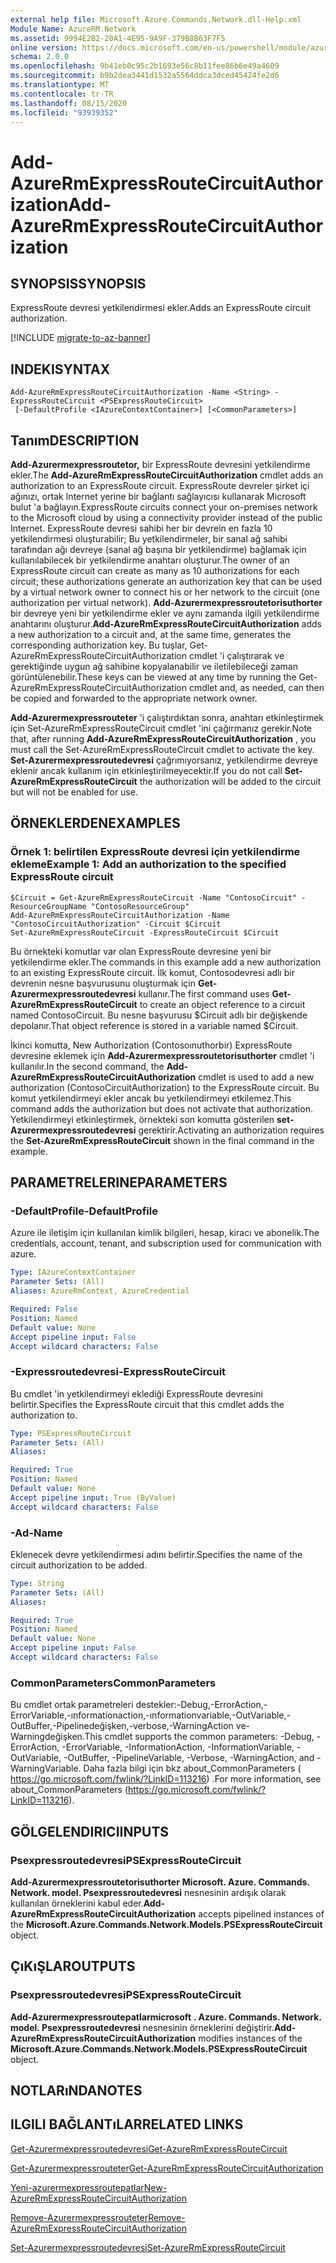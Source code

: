 ```yaml
---
external help file: Microsoft.Azure.Commands.Network.dll-Help.xml
Module Name: AzureRM.Network
ms.assetid: 9994E2B2-20A1-4E95-9A9F-379B8B63F7F5
online version: https://docs.microsoft.com/en-us/powershell/module/azurerm.network/add-azurermexpressroutecircuitauthorization
schema: 2.0.0
ms.openlocfilehash: 9b41eb0c95c2b1693e56c8b11fee86b6e49a4609
ms.sourcegitcommit: b9b2dea3441d1532a5564ddca3dced45424fe2d6
ms.translationtype: MT
ms.contentlocale: tr-TR
ms.lasthandoff: 08/15/2020
ms.locfileid: "93939352"
---
```

# <span data-ttu-id="eaf6c-101">Add-AzureRmExpressRouteCircuitAuthorization</span><span class="sxs-lookup"><span data-stu-id="eaf6c-101">Add-AzureRmExpressRouteCircuitAuthorization</span></span>

## <span data-ttu-id="eaf6c-102">SYNOPSIS</span><span class="sxs-lookup"><span data-stu-id="eaf6c-102">SYNOPSIS</span></span>
<span data-ttu-id="eaf6c-103">ExpressRoute devresi yetkilendirmesi ekler.</span><span class="sxs-lookup"><span data-stu-id="eaf6c-103">Adds an ExpressRoute circuit authorization.</span></span>

[!INCLUDE [migrate-to-az-banner](../../includes/migrate-to-az-banner.md)]

## <span data-ttu-id="eaf6c-104">INDEKI</span><span class="sxs-lookup"><span data-stu-id="eaf6c-104">SYNTAX</span></span>

```
Add-AzureRmExpressRouteCircuitAuthorization -Name <String> -ExpressRouteCircuit <PSExpressRouteCircuit>
 [-DefaultProfile <IAzureContextContainer>] [<CommonParameters>]
```

## <span data-ttu-id="eaf6c-105">Tanım</span><span class="sxs-lookup"><span data-stu-id="eaf6c-105">DESCRIPTION</span></span>
<span data-ttu-id="eaf6c-106">**Add-Azurermexpressroutetor,** bir ExpressRoute devresini yetkilendirme ekler.</span><span class="sxs-lookup"><span data-stu-id="eaf6c-106">The **Add-AzureRmExpressRouteCircuitAuthorization** cmdlet adds an authorization to an ExpressRoute circuit.</span></span> <span data-ttu-id="eaf6c-107">ExpressRoute devreler şirket içi ağınızı, ortak Internet yerine bir bağlantı sağlayıcısı kullanarak Microsoft bulut 'a bağlayın.</span><span class="sxs-lookup"><span data-stu-id="eaf6c-107">ExpressRoute circuits connect your on-premises network to the Microsoft cloud by using a connectivity provider instead of the public Internet.</span></span> <span data-ttu-id="eaf6c-108">ExpressRoute devresi sahibi her bir devrein en fazla 10 yetkilendirmesi oluşturabilir; Bu yetkilendirmeler, bir sanal ağ sahibi tarafından ağı devreye (sanal ağ başına bir yetkilendirme) bağlamak için kullanılabilecek bir yetkilendirme anahtarı oluşturur.</span><span class="sxs-lookup"><span data-stu-id="eaf6c-108">The owner of an ExpressRoute circuit can create as many as 10 authorizations for each circuit; these authorizations generate an authorization key that can be used by a virtual network owner to connect his or her network to the circuit (one authorization per virtual network).</span></span> <span data-ttu-id="eaf6c-109">**Add-Azurermexpressroutetorisuthorter** bir devreye yeni bir yetkilendirme ekler ve aynı zamanda ilgili yetkilendirme anahtarını oluşturur.</span><span class="sxs-lookup"><span data-stu-id="eaf6c-109">**Add-AzureRmExpressRouteCircuitAuthorization** adds a new authorization to a circuit and, at the same time, generates the corresponding authorization key.</span></span> <span data-ttu-id="eaf6c-110">Bu tuşlar, Get-AzureRmExpressRouteCircuitAuthorization cmdlet 'i çalıştırarak ve gerektiğinde uygun ağ sahibine kopyalanabilir ve iletilebileceği zaman görüntülenebilir.</span><span class="sxs-lookup"><span data-stu-id="eaf6c-110">These keys can be viewed at any time by running the Get-AzureRmExpressRouteCircuitAuthorization cmdlet and, as needed, can then be copied and forwarded to the appropriate network owner.</span></span>

<span data-ttu-id="eaf6c-111">**Add-Azurermexpressrouteter** 'i çalıştırdıktan sonra, anahtarı etkinleştirmek için Set-AzureRmExpressRouteCircuit cmdlet 'ini çağırmanız gerekir.</span><span class="sxs-lookup"><span data-stu-id="eaf6c-111">Note that, after running **Add-AzureRmExpressRouteCircuitAuthorization** , you must call the Set-AzureRmExpressRouteCircuit cmdlet to activate the key.</span></span> <span data-ttu-id="eaf6c-112">**Set-Azurermexpressroutedevresi** çağrımıyorsanız, yetkilendirme devreye eklenir ancak kullanım için etkinleştirilmeyecektir.</span><span class="sxs-lookup"><span data-stu-id="eaf6c-112">If you do not call **Set-AzureRmExpressRouteCircuit** the authorization will be added to the circuit but will not be enabled for use.</span></span>

## <span data-ttu-id="eaf6c-113">ÖRNEKLERDEN</span><span class="sxs-lookup"><span data-stu-id="eaf6c-113">EXAMPLES</span></span>

### <span data-ttu-id="eaf6c-114">Örnek 1: belirtilen ExpressRoute devresi için yetkilendirme ekleme</span><span class="sxs-lookup"><span data-stu-id="eaf6c-114">Example 1: Add an authorization to the specified ExpressRoute circuit</span></span>
```
$Circuit = Get-AzureRmExpressRouteCircuit -Name "ContosoCircuit" -ResourceGroupName "ContosoResourceGroup"
Add-AzureRmExpressRouteCircuitAuthorization -Name "ContosoCircuitAuthorization" -Circuit $Circuit
Set-AzureRmExpressRouteCircuit -ExpressRouteCircuit $Circuit
```

<span data-ttu-id="eaf6c-115">Bu örnekteki komutlar var olan ExpressRoute devresine yeni bir yetkilendirme ekler.</span><span class="sxs-lookup"><span data-stu-id="eaf6c-115">The commands in this example add a new authorization to an existing ExpressRoute circuit.</span></span> <span data-ttu-id="eaf6c-116">İlk komut, Contosodevresi adlı bir devrenin nesne başvurusunu oluşturmak için **Get-Azurermexpressroutedevresi** kullanır.</span><span class="sxs-lookup"><span data-stu-id="eaf6c-116">The first command uses **Get-AzureRmExpressRouteCircuit** to create an object reference to a circuit named ContosoCircuit.</span></span> <span data-ttu-id="eaf6c-117">Bu nesne başvurusu $Circuit adlı bir değişkende depolanır.</span><span class="sxs-lookup"><span data-stu-id="eaf6c-117">That object reference is stored in a variable named $Circuit.</span></span>

<span data-ttu-id="eaf6c-118">İkinci komutta, New Authorization (Contosoınuthorbir) ExpressRoute devresine eklemek için **Add-Azurermexpressroutetorisuthorter** cmdlet 'i kullanılır.</span><span class="sxs-lookup"><span data-stu-id="eaf6c-118">In the second command, the **Add-AzureRmExpressRouteCircuitAuthorization** cmdlet is used to add a new authorization (ContosoCircuitAuthorization) to the ExpressRoute circuit.</span></span> <span data-ttu-id="eaf6c-119">Bu komut yetkilendirmeyi ekler ancak bu yetkilendirmeyi etkilemez.</span><span class="sxs-lookup"><span data-stu-id="eaf6c-119">This command adds the authorization but does not activate that authorization.</span></span> <span data-ttu-id="eaf6c-120">Yetkilendirmeyi etkinleştirmek, örnekteki son komutta gösterilen **set-Azurermexpressroutedevresi** gerektirir.</span><span class="sxs-lookup"><span data-stu-id="eaf6c-120">Activating an authorization requires the **Set-AzureRmExpressRouteCircuit** shown in the final command in the example.</span></span>

## <span data-ttu-id="eaf6c-121">PARAMETRELERINE</span><span class="sxs-lookup"><span data-stu-id="eaf6c-121">PARAMETERS</span></span>

### <span data-ttu-id="eaf6c-122">-DefaultProfile</span><span class="sxs-lookup"><span data-stu-id="eaf6c-122">-DefaultProfile</span></span>
<span data-ttu-id="eaf6c-123">Azure ile iletişim için kullanılan kimlik bilgileri, hesap, kiracı ve abonelik.</span><span class="sxs-lookup"><span data-stu-id="eaf6c-123">The credentials, account, tenant, and subscription used for communication with azure.</span></span>

```yaml
Type: IAzureContextContainer
Parameter Sets: (All)
Aliases: AzureRmContext, AzureCredential

Required: False
Position: Named
Default value: None
Accept pipeline input: False
Accept wildcard characters: False
```

### <span data-ttu-id="eaf6c-124">-Expressroutedevresi</span><span class="sxs-lookup"><span data-stu-id="eaf6c-124">-ExpressRouteCircuit</span></span>
<span data-ttu-id="eaf6c-125">Bu cmdlet 'in yetkilendirmeyi eklediği ExpressRoute devresini belirtir.</span><span class="sxs-lookup"><span data-stu-id="eaf6c-125">Specifies the ExpressRoute circuit that this cmdlet adds the authorization to.</span></span>

```yaml
Type: PSExpressRouteCircuit
Parameter Sets: (All)
Aliases: 

Required: True
Position: Named
Default value: None
Accept pipeline input: True (ByValue)
Accept wildcard characters: False
```

### <span data-ttu-id="eaf6c-126">-Ad</span><span class="sxs-lookup"><span data-stu-id="eaf6c-126">-Name</span></span>
<span data-ttu-id="eaf6c-127">Eklenecek devre yetkilendirmesi adını belirtir.</span><span class="sxs-lookup"><span data-stu-id="eaf6c-127">Specifies the name of the circuit authorization to be added.</span></span>

```yaml
Type: String
Parameter Sets: (All)
Aliases: 

Required: True
Position: Named
Default value: None
Accept pipeline input: False
Accept wildcard characters: False
```

### <span data-ttu-id="eaf6c-128">CommonParameters</span><span class="sxs-lookup"><span data-stu-id="eaf6c-128">CommonParameters</span></span>
<span data-ttu-id="eaf6c-129">Bu cmdlet ortak parametreleri destekler:-Debug,-ErrorAction,-ErrorVariable,-ınformationaction,-ınformationvariable,-OutVariable,-OutBuffer,-Pipelinedeğişken,-verbose,-WarningAction ve-Warningdeğişken.</span><span class="sxs-lookup"><span data-stu-id="eaf6c-129">This cmdlet supports the common parameters: -Debug, -ErrorAction, -ErrorVariable, -InformationAction, -InformationVariable, -OutVariable, -OutBuffer, -PipelineVariable, -Verbose, -WarningAction, and -WarningVariable.</span></span> <span data-ttu-id="eaf6c-130">Daha fazla bilgi için bkz about_CommonParameters ( https://go.microsoft.com/fwlink/?LinkID=113216) .</span><span class="sxs-lookup"><span data-stu-id="eaf6c-130">For more information, see about_CommonParameters (https://go.microsoft.com/fwlink/?LinkID=113216).</span></span>

## <span data-ttu-id="eaf6c-131">GÖLGELENDIRICI</span><span class="sxs-lookup"><span data-stu-id="eaf6c-131">INPUTS</span></span>

### <span data-ttu-id="eaf6c-132">Psexpressroutedevresi</span><span class="sxs-lookup"><span data-stu-id="eaf6c-132">PSExpressRouteCircuit</span></span>
<span data-ttu-id="eaf6c-133">**Add-Azurermexpressroutetorisuthorter** **Microsoft. Azure. Commands. Network. model. Psexpressroutedevresi** nesnesinin ardışık olarak kullanılan örneklerini kabul eder.</span><span class="sxs-lookup"><span data-stu-id="eaf6c-133">**Add-AzureRmExpressRouteCircuitAuthorization** accepts pipelined instances of the **Microsoft.Azure.Commands.Network.Models.PSExpressRouteCircuit** object.</span></span>

## <span data-ttu-id="eaf6c-134">ÇıKıŞLAR</span><span class="sxs-lookup"><span data-stu-id="eaf6c-134">OUTPUTS</span></span>

### <span data-ttu-id="eaf6c-135">Psexpressroutedevresi</span><span class="sxs-lookup"><span data-stu-id="eaf6c-135">PSExpressRouteCircuit</span></span>
<span data-ttu-id="eaf6c-136">**Add-Azurermexpressroutepatlarmicrosoft** **. Azure. Commands. Network. model. Psexpressroutedevresi** nesnesinin örneklerini değiştirir.</span><span class="sxs-lookup"><span data-stu-id="eaf6c-136">**Add-AzureRmExpressRouteCircuitAuthorization** modifies instances of the **Microsoft.Azure.Commands.Network.Models.PSExpressRouteCircuit** object.</span></span>

## <span data-ttu-id="eaf6c-137">NOTLARıNDA</span><span class="sxs-lookup"><span data-stu-id="eaf6c-137">NOTES</span></span>

## <span data-ttu-id="eaf6c-138">ILGILI BAĞLANTıLAR</span><span class="sxs-lookup"><span data-stu-id="eaf6c-138">RELATED LINKS</span></span>

[<span data-ttu-id="eaf6c-139">Get-Azurermexpressroutedevresi</span><span class="sxs-lookup"><span data-stu-id="eaf6c-139">Get-AzureRmExpressRouteCircuit</span></span>](./Get-AzureRmExpressRouteCircuit.md)

[<span data-ttu-id="eaf6c-140">Get-Azurermexpressrouteter</span><span class="sxs-lookup"><span data-stu-id="eaf6c-140">Get-AzureRmExpressRouteCircuitAuthorization</span></span>](./Get-AzureRmExpressRouteCircuitAuthorization.md)

[<span data-ttu-id="eaf6c-141">Yeni-azurermexpressroutepatlar</span><span class="sxs-lookup"><span data-stu-id="eaf6c-141">New-AzureRmExpressRouteCircuitAuthorization</span></span>](./New-AzureRmExpressRouteCircuitAuthorization.md)

[<span data-ttu-id="eaf6c-142">Remove-Azurermexpressrouteter</span><span class="sxs-lookup"><span data-stu-id="eaf6c-142">Remove-AzureRmExpressRouteCircuitAuthorization</span></span>](./Remove-AzureRmExpressRouteCircuitAuthorization.md)

[<span data-ttu-id="eaf6c-143">Set-Azurermexpressroutedevresi</span><span class="sxs-lookup"><span data-stu-id="eaf6c-143">Set-AzureRmExpressRouteCircuit</span></span>](./Set-AzureRmExpressRouteCircuit.md)
